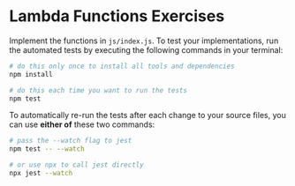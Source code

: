 # Lambda Functions Exercises

Implement the functions in `js/index.js`. To test your implementations, run the automated tests by executing the following commands in your terminal:

```bash
# do this only once to install all tools and dependencies
npm install

# do this each time you want to run the tests
npm test
```

To automatically re-run the tests after each change to your source files, you can use **either of** these two commands:

```bash
# pass the --watch flag to jest
npm test -- --watch

# or use npx to call jest directly
npx jest --watch
```
